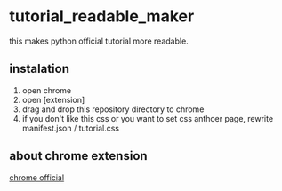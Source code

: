 # tutorial_readable_maker
this makes python official tutorial more readable.

## instalation
1. open chrome
2. open [extension]
3. drag and drop this repository directory to chrome
4. if you don't like this css or you want to set css anthoer page, rewrite manifest.json / tutorial.css


## about chrome extension
[chrome official](https://developer.chrome.com/extensions)


